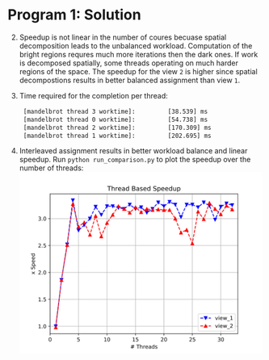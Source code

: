 Program 1: Solution
===================

2. Speedup is not linear in the number of coures becuase spatial decomposition leads to the unbalanced workload. Computation of the bright regions requres much more iterations then the dark ones. If work is decomposed spatially, some threads operating on much harder regions of the space. The speedup for the view `2` is higher since spatial decompostions results in better balanced assignment than view `1`.
3. Time required for the completion per thread:

        [mandelbrot thread 3 worktime]:         [38.539] ms
        [mandelbrot thread 0 worktime]:         [54.738] ms
        [mandelbrot thread 2 worktime]:         [170.309] ms
        [mandelbrot thread 1 worktime]:         [202.695] ms

4. Interleaved assignment results in better workload balance and linear speedup. Run `python run_comparison.py` to plot the speedup over the number of threads:
![speedup plot](speedup_comparison.svg)
